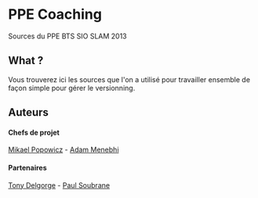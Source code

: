 # PPE Coaching

Sources du PPE BTS SIO SLAM 2013


## What ?

Vous trouverez ici les sources que l'on a utilisé pour travailler ensemble de façon simple pour gérer le versionning.

## Auteurs

#### Chefs de projet
[Mikael Popowicz](mailto:m.popowicz@iris-bde.fr)  -  [Adam Menebhi](mailto:a.menebhi@iris-bde.fr)

#### Partenaires
[Tony Delgorge](mailto:cours.tony@gmail.com)  -  [Paul Soubrane](mailto:soubrane.paul@gmail.com)
